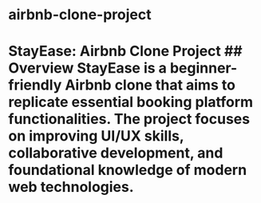 # airbnb-clone-project
# StayEase: Airbnb Clone Project    ## Overview   StayEase is a beginner-friendly Airbnb clone that aims to replicate essential booking platform functionalities. The project focuses on improving UI/UX skills, collaborative development, and foundational knowledge of modern web technologies.
